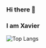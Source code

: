 ### Hi there 👋
### I am Xavier

<!--![GitHub User's stars](https://img.shields.io/github/stars/xk2800?style=social)-->
![Top Langs](https://github-readme-stats.vercel.app/api/top-langs/?username=xk2800&layout=compact)
<br>
<!--![Anurag's github stats](https://github-readme-stats.vercel.app/api?username=xk2800&show_icons=true&theme=cobalt)
-->
<!--![GitHub metrics](https://metrics.lecoq.io/xk2800)-->

<!-->
<!--
**xk2800/xk2800** is a ✨ _special_ ✨ repository because its `README.md` (this file) appears on your GitHub profile.

Here are some ideas to get you started:

- 🔭 I’m currently working on ...
- 🌱 I’m currently learning ...
- 👯 I’m looking to collaborate on ...
- 🤔 I’m looking for help with ...
- 💬 Ask me about ...
- 📫 How to reach me: ...
- 😄 Pronouns: ...
- ⚡ Fun fact: ...
##### 🔭 I’m currently working on my Final Year Project
-->
